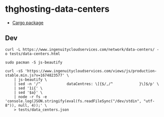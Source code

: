 # thghosting-data-centers

* [Cargo package](https://crates.io/crates/thghosting-data-centers)

## Dev

```
curl -L https://www.ingenuitycloudservices.com/network/data-centers/ -o tests/data-centers.html
```

```
sudo pacman -S js-beautify

curl -sS 'https://www.ingenuitycloudservices.com/views/js/production-stable.min.js?v=1674823577' \
    | js-beautify \
    | sed -n '/^            dataCentres: \[{$/,/^            }\]$/p' \
    | sed '1i{' \
    | sed '$a}' \
    | node -r fs -e 'console.log(JSON.stringify(eval(fs.readFileSync("/dev/stdin", "utf-8")), null, 4));' \
    > tests/data_centers.json
```
